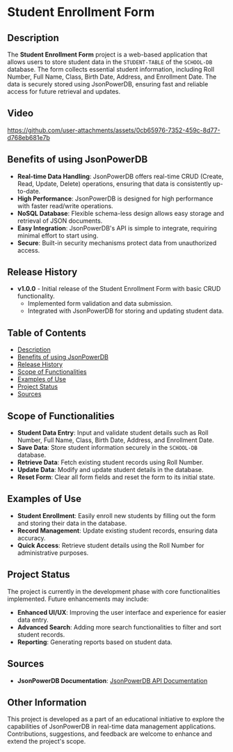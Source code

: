 # Student Enrollment Form

## Description
The **Student Enrollment Form** project is a web-based application that allows users to store student data in the `STUDENT-TABLE` of the `SCHOOL-DB` database. The form collects essential student information, including Roll Number, Full Name, Class, Birth Date, Address, and Enrollment Date. The data is securely stored using JsonPowerDB, ensuring fast and reliable access for future retrieval and updates.

## Video
https://github.com/user-attachments/assets/0cb65976-7352-459c-8d77-d768eb681e7b


## Benefits of using JsonPowerDB
- **Real-time Data Handling**: JsonPowerDB offers real-time CRUD (Create, Read, Update, Delete) operations, ensuring that data is consistently up-to-date.
- **High Performance**: JsonPowerDB is designed for high performance with faster read/write operations.
- **NoSQL Database**: Flexible schema-less design allows easy storage and retrieval of JSON documents.
- **Easy Integration**: JsonPowerDB's API is simple to integrate, requiring minimal effort to start using.
- **Secure**: Built-in security mechanisms protect data from unauthorized access.

## Release History
- **v1.0.0** - Initial release of the Student Enrollment Form with basic CRUD functionality.
  - Implemented form validation and data submission.
  - Integrated with JsonPowerDB for storing and updating student data.

## Table of Contents
- [Description](#description)
- [Benefits of using JsonPowerDB](#benefits-of-using-jsonpowerdb)
- [Release History](#release-history)
- [Scope of Functionalities](#scope-of-functionalities)
- [Examples of Use](#examples-of-use)
- [Project Status](#project-status)
- [Sources](#sources)

## Scope of Functionalities
- **Student Data Entry**: Input and validate student details such as Roll Number, Full Name, Class, Birth Date, Address, and Enrollment Date.
- **Save Data**: Store student information securely in the `SCHOOL-DB` database.
- **Retrieve Data**: Fetch existing student records using Roll Number.
- **Update Data**: Modify and update student details in the database.
- **Reset Form**: Clear all form fields and reset the form to its initial state.

## Examples of Use
- **Student Enrollment**: Easily enroll new students by filling out the form and storing their data in the database.
- **Record Management**: Update existing student records, ensuring data accuracy.
- **Quick Access**: Retrieve student details using the Roll Number for administrative purposes.

## Project Status
The project is currently in the development phase with core functionalities implemented. Future enhancements may include:
- **Enhanced UI/UX**: Improving the user interface and experience for easier data entry.
- **Advanced Search**: Adding more search functionalities to filter and sort student records.
- **Reporting**: Generating reports based on student data.

## Sources
- **JsonPowerDB Documentation**: [JsonPowerDB API Documentation](http://login2explore.com/jpdb/docs.html)

## Other Information
This project is developed as a part of an educational initiative to explore the capabilities of JsonPowerDB in real-time data management applications. Contributions, suggestions, and feedback are welcome to enhance and extend the project's scope.
